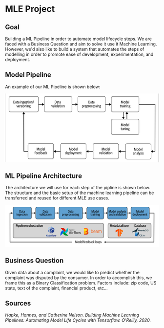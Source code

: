 # MLE Project

## Goal
Building a ML Pipeline in order to automate model lifecycle steps. We are faced with a Business Question and aim to solve it use it Machine Learning. However, we'd also like to build a system that automates the steps of modelling in order to promote ease of development, experimentation, and deployment. 


## Model Pipeline
An example of our ML Pipeline is shown below:

![Model Lifecycle](img/model_lifecycle.png)


## ML Pipeline Architecture
The architecture we will use for each step of the pipline is shown below. The structure and the basic setup of the machine learning pipeline can be transferred and reused for different MLE use cases. 

![MLE Pipeline Architecture](img/pipeline_architecture.png)


## Business Question
Given data about a complaint, we would like to predict whether the complaint was disputed by the consumer. In order to accomplish this, we frame this as a Binary Classification problem. Factors include: zip code, US state, text of the complaint, financial product, etc...

## Sources

*Hapke, Hannes, and Catherine Nelson. Building Machine Learning Pipelines: Automating Model Life Cycles with Tensorflow. O'Reilly, 2020.*
